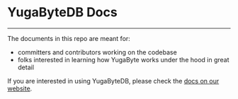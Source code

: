 # YugaByteDB Docs
-----------------

The documents in this repo are meant for:
- committers and contributors working on the codebase
- folks interested in learning how YugaByte works under the hood in great detail

If you are interested in using YugaByteDB, please check the [docs on our website](https://docs.yugabyte.com/).
